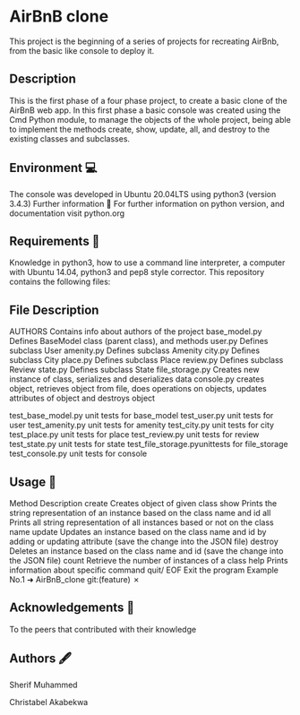 
# AirBnB clone

This project is the beginning of a series of projects for recreating AirBnb, from the basic like console to deploy it.


## Description

This is the first phase of a four phase project, to create a basic clone of the AirBnB web app. In this first phase a basic console was created using the Cmd Python module, to manage the objects of the whole project, being able to implement the methods create, show, update, all, and destroy to the existing classes and subclasses.
## Environment 💻

The console was developed in Ubuntu 20.04LTS using python3 (version 3.4.3) Further information 📑 For further information on python version, and documentation visit python.org
## Requirements 📝

Knowledge in python3, how to use a command line interpreter, a computer with Ubuntu 14.04, python3 and pep8 style corrector. This repository contains the following files:
## File Description

AUTHORS Contains info about authors of the project base_model.py Defines BaseModel class (parent class), and methods user.py Defines subclass User amenity.py Defines subclass Amenity city.py Defines subclass City place.py Defines subclass Place review.py Defines subclass Review state.py Defines subclass State file_storage.py Creates new instance of class, serializes and deserializes data console.py creates object, retrieves object from file, does operations on objects, updates attributes of object and destroys object

test_base_model.py unit tests for base_model test_user.py unit tests for user test_amenity.py unit tests for amenity test_city.py unit tests for city test_place.py unit tests for place test_review.py unit tests for review test_state.py unit tests for state test_file_storage.pyunittests for file_storage test_console.py unit tests for console
## Usage 🔧

Method Description create Creates object of given class show Prints the string representation of an instance based on the class name and id all Prints all string representation of all instances based or not on the class name update Updates an instance based on the class name and id by adding or updating attribute (save the change into the JSON file) destroy Deletes an instance based on the class name and id (save the change into the JSON file) count Retrieve the number of instances of a class help Prints information about specific command quit/ EOF Exit the program Example No.1 ➜ AirBnB_clone git:(feature) ✗
## Acknowledgements 🙌

To the peers that contributed with their knowledge
## Authors 🖋️

Sherif Muhammed

Christabel Akabekwa
